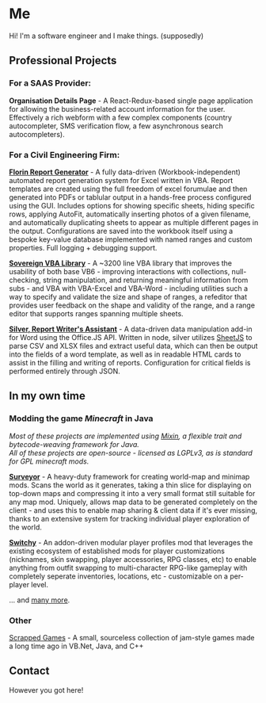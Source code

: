# Me

Hi! I'm a software engineer and I make things. (supposedly)

## Professional Projects

### For a SAAS Provider:

**Organisation Details Page** - A React-Redux-based single page application for allowing the business-related account information for the user. Effectively a rich webform with a few complex components (country autocompleter, SMS verification flow, a few asynchronous search autocompleters).

### For a Civil Engineering Firm:

**[Florin Report Generator](https://github.com/sisby-folk/florin)** - A fully data-driven (Workbook-independent) automated report generation system for Excel written in VBA. Report templates are created using the full freedom of excel forumulae and then generated into PDFs or tablular output in a hands-free process configured using the GUI. Includes options for showing specific sheets, hiding specific rows, applying AutoFit, automatically inserting photos of a given filename, and automatically duplicating sheets to appear as multiple different pages in the output. Configurations are saved into the workbook itself using a bespoke key-value database implemented with named ranges and custom properties. Full logging + debugging support.

**[Sovereign VBA Library](https://github.com/sisby-folk/sovereign)** - A \~3200 line VBA library that improves the usability of both base VB6 - improving interactions with collections, null-checking, string manipulation, and returning meaningful information from subs - and VBA with VBA-Excel and VBA-Word - including utilities such a way to specify and validate the size and shape of ranges, a refeditor that provides user feedback on the shape and validity of the range, and a range editor that supports ranges spanning multiple sheets.

**[Silver, Report Writer's Assistant](https://github.com/HestiMae/silver)** - A data-driven data manipulation add-in for Word using the Office.JS API. Written in node, silver utilizes [SheetJS](https://github.com/SheetJS/sheetjs) to parse CSV and XLSX files and extract useful data, which can then be output into the fields of a word template, as well as in readable HTML cards to assist in the filling and writing of reports. Configuration for critical fields is performed entirely through JSON.

## In my own time

### Modding the game *Minecraft* in Java
*Most of these projects are implemented using [Mixin](https://github.com/SpongePowered/Mixin), a flexible trait and bytecode-weaving framework for Java.*<br/>
*All of these projects are open-source - licensed as LGPLv3, as is standard for GPL minecraft mods.*

**[Surveyor](https://github.com/sisby-folk/surveyor)** - A heavy-duty framework for creating world-map and minimap mods. Scans the world as it generates, taking a thin slice for displaying on top-down maps and compressing it into a very small format still suitable for any map mod. Uniquely, allows map data to be generated completely on the client - and uses this to enable map sharing & client data if it's ever missing, thanks to an extensive system for tracking individual player exploration of the world.

**[Switchy](https://github.com/sisby-folk/switchy)** - An addon-driven modular player profiles mod that leverages the existing ecosystem of established mods for player customizations (nicknames, skin swapping, player accessories, RPG classes, etc) to enable anything from outfit swapping to multi-character RPG-like gameplay with completely seperate inventories, locations, etc - customizable on a per-player level.

... and [many more](https://modrinth.com/user/sisby-folk).

### Other

[Scrapped Games](/scrapped-games) - A small, sourceless collection of jam-style games made a long time ago in VB.Net, Java, and C++

## Contact

However you got here!
